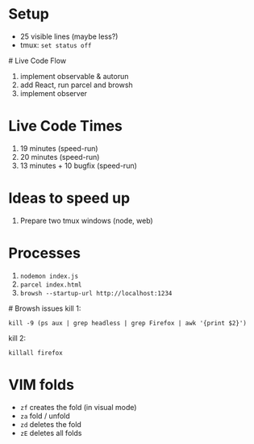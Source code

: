 # Setup
- 25 visible lines (maybe less?)
- tmux: `set status off`

# Live Code Flow

1. implement observable & autorun
2. add React, run parcel and browsh
3. implement observer

# Live Code Times

1. 19 minutes (speed-run)
2. 20 minutes (speed-run)
3. 13 minutes + 10 bugfix (speed-run)

# Ideas to speed up
1. Prepare two tmux windows (node, web)

# Processes
1. `nodemon index.js`
2. `parcel index.html`
3. `browsh --startup-url http://localhost:1234`

# Browsh issues
kill 1:
```
kill -9 (ps aux | grep headless | grep Firefox | awk '{print $2}')
```

kill 2:
```
killall firefox
```

# VIM folds
- `zf` creates the fold (in visual mode)
- `za` fold / unfold
- `zd` deletes the fold
- `zE` deletes all folds
